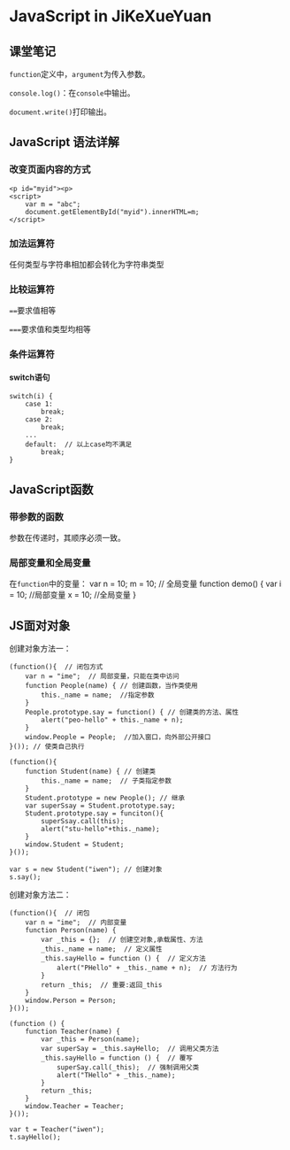 # JavaScript in JiKeXueYuan
## 课堂笔记
`function`定义中，`argument`为传入参数。

`console.log()`：在`console`中输出。

`document.write()`打印输出。

## JavaScript 语法详解
### 改变页面内容的方式
    <p id="myid"><p>
    <script>
        var m = "abc";
        document.getElementById("myid").innerHTML=m;
    </script>
### 加法运算符
任何类型与字符串相加都会转化为字符串类型
### 比较运算符
`==`要求值相等

`===`要求值和类型均相等
### 条件运算符
#### switch语句
    switch(i) {
        case 1:
            break;
        case 2:
            break;
        ...
        default:  // 以上case均不满足
            break;
    }
## JavaScript函数
### 带参数的函数
参数在传递时，其顺序必须一致。
### 局部变量和全局变量
在`function`中的变量：
    var n = 10; m = 10; // 全局变量
    function demo() {
        var i = 10; //局部变量
        x = 10; //全局变量
    }
    
## JS面对对象
创建对象方法一：

    (function(){  // 闭包方式
        var n = "ime";  // 局部变量，只能在类中访问
        function People(name) { // 创建函数，当作类使用
            this._name = name;  //指定参数
        }
        People.prototype.say = function() { // 创建类的方法、属性
            alert("peo-hello" + this._name + n);
        }
        window.People = People;  //加入窗口，向外部公开接口
    }()); // 使类自己执行
    
    (function(){
        function Student(name) { // 创建类
            this._name = name;  // 子类指定参数
        }
        Student.prototype = new People(); // 继承
        var superSsay = Student.prototype.say;
        Student.prototype.say = funciton(){
            superSsay.call(this);
            alert("stu-hello"+this._name);
        }
        window.Student = Student;
    }());

    var s = new Student("iwen"); // 创建对象
    s.say();
    
创建对象方法二：

    (function(){  // 闭包
        var n = "ime";  // 内部变量
        function Person(name) {
            var _this = {};  // 创建空对象,承载属性、方法
            _this._name = name;  // 定义属性
            _this.sayHello = function () {  // 定义方法
                alert("PHello" + _this._name + n);  // 方法行为
            }
            return _this;  // 重要:返回_this
        }
        window.Person = Person;
    }());
    
    (function () {
        function Teacher(name) {
            var _this = Person(name);
            var superSay = _this.sayHello;  // 调用父类方法
            _this.sayHello = function () {  // 覆写
                superSay.call(_this);  // 强制调用父类
                alert("THello" + _this._name);
            }
            return _this;
        }
        window.Teacher = Teacher;
    }());
    
    var t = Teacher("iwen");
    t.sayHello();